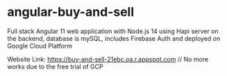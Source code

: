 # angular-buy-and-sell

Full stack Angular 11 web application with Node.js 14 using Hapi server on the backend, database is mySQL, includes Firebase Auth and deployed on Google Cloud Platform

Website Link: https://buy-and-sell-21ebc.oa.r.appspot.com // No more works due to the free trial of GCP
